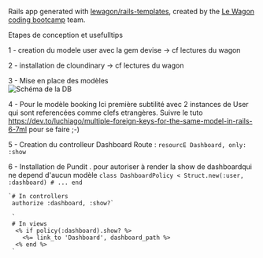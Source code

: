 Rails app generated with [lewagon/rails-templates](https://github.com/lewagon/rails-templates), created by the [Le Wagon coding bootcamp](https://www.lewagon.com) team.


Etapes de conception et usefulltips 

1 - creation du modele user avec la gem devise -> cf lectures du wagon

2 - installation de cloundinary -> cf lectures du wagon

3 - Mise en place des modèles  
![Schéma de la DB](/images/schema-db.png?raw=true "Schéma de DB")

4 - Pour le modèle booking
  Ici première subtilité avec 2 instances de User qui sont referencées comme clefs etrangères.
  Suivre le tuto https://dev.to/luchiago/multiple-foreign-keys-for-the-same-model-in-rails-6-7ml pour se faire ;-)
  
5 - Creation du controlleur Dashboard 
    Route : `resourcE Dashboard, only: :show`

6 - Installation de Pundit
  . pour autoriser à render la show  de dashboardqui ne depend d'aucun modèle
    `class DashboardPolicy < Struct.new(:user, :dashboard)
      # ...
    end`
    
    `# In controllers
     authorize :dashboard, :show?`
     
     `
     # In views
      <% if policy(:dashboard).show? %>
        <%= link_to 'Dashboard', dashboard_path %>
      <% end %>
     `
